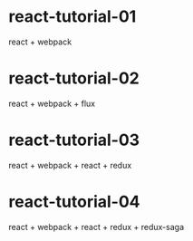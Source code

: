 # react-tutorial-01
react + webpack

# react-tutorial-02
react + webpack + flux

# react-tutorial-03 
react + webpack + react + redux

# react-tutorial-04
react + webpack + react + redux + redux-saga